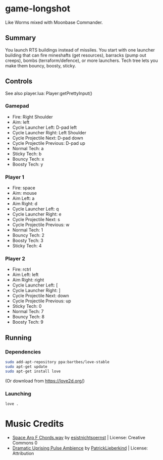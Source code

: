 # game-longshot

Like Worms mixed with Moonbase Commander.

## Summary

You launch RTS buildings instead of missiles. You start with one launcher
building that can fire mineshafts (get resources), barracks (pump out creeps),
bombs (terraform/defence), or more launchers. Tech tree lets you make them
bouncy, boosty, sticky.

## Controls
See also player.lua: Player:getPrettyInput()

### Gamepad

* Fire: Right Shoulder
* Aim: left
* Cycle Launcher Left: D-pad left
* Cycle Launcher Right: Left Shoulder
* Cycle Projectile Next: D-pad down
* Cycle Projectile Previous: D-pad up
* Normal Tech: a
* Sticky Tech: b
* Bouncy Tech: x
* Boosty Tech: y

### Player 1

* Fire: space
* Aim: mouse
* Aim Left: a
* Aim Right: d
* Cycle Launcher Left: q
* Cycle Launcher Right: e
* Cycle Projectile Next: s
* Cycle Projectile Previous: w
* Normal Tech: 1
* Bouncy Tech: 2
* Boosty Tech: 3
* Sticky Tech: 4


### Player 2

* Fire: rctrl
* Aim Left: left
* Aim Right: right
* Cycle Launcher Left: [
* Cycle Launcher Right: ]
* Cycle Projectile Next: down
* Cycle Projectile Previous: up
* Sticky Tech: 0
* Normal Tech: 7
* Bouncy Tech: 8
* Boosty Tech: 9


## Running

### Dependencies 
```bash
sudo add-apt-repository ppa:bartbes/love-stable
sudo apt-get update
sudo apt-get install love
```
(Or download from https://love2d.org/)


### Launching

```bash
love .
```

# Music Credits

* [Space Arp F Chords.wav](https://freesound.org/people/esistnichtsoernst/sounds/473996/) by [esistnichtsoernst](https://freesound.org/people/esistnichtsoernst/) | License: Creative Commons 0
* [Dramatic Uprising Pulse Ambience](https://freesound.org/people/PatrickLieberkind/sounds/395388/) by [PatrickLieberkind](https://freesound.org/people/PatrickLieberkind/) | License: Attribution
